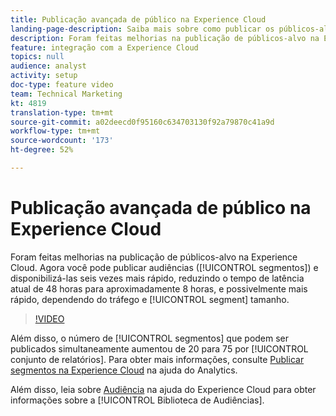 ```yaml
---
title: Publicação avançada de público na Experience Cloud
landing-page-description: Saiba mais sobre como publicar os públicos-alvo (segmentos) e torná-los disponíveis mais rápido do que nunca.
description: Foram feitas melhorias na publicação de públicos-alvo na Experience Cloud. Agora você pode publicar públicos-alvo (segmentos) e disponibilizá-las seis vezes mais rápido, reduzindo o tempo de latência atual de 48 horas para aproximadamente 8 horas, e possivelmente mais rápido, dependendo do tráfego e do tamanho do segmento.
feature: integração com a Experience Cloud
topics: null
audience: analyst
activity: setup
doc-type: feature video
team: Technical Marketing
kt: 4819
translation-type: tm+mt
source-git-commit: a02deecd0f95160c634703130f92a79870c41a9d
workflow-type: tm+mt
source-wordcount: '173'
ht-degree: 52%

---
```



# Publicação avançada de público na Experience Cloud

Foram feitas melhorias na publicação de públicos-alvo na Experience Cloud. Agora você pode publicar audiências ([!UICONTROL segmentos]) e disponibilizá-las seis vezes mais rápido, reduzindo o tempo de latência atual de 48 horas para aproximadamente 8 horas, e possivelmente mais rápido, dependendo do tráfego e [!UICONTROL segment] tamanho.

>[!VIDEO](https://video.tv.adobe.com/v/32842/?quality=12)

Além disso, o número de [!UICONTROL segmentos] que podem ser publicados simultaneamente aumentou de 20 para 75 por [!UICONTROL conjunto de relatórios].
Para obter mais informações, consulte [Publicar segmentos na Experience Cloud](https://docs.adobe.com/content/help/pt-BR/analytics/components/segmentation/segmentation-workflow/seg-publish.html) na ajuda do Analytics.

Além disso, leia sobre [Audiência](https://docs.adobe.com/content/help/pt-BR/core-services/interface/audiences/audience-library.html) na ajuda do Experience Cloud para obter informações sobre a [!UICONTROL Biblioteca de Audiências].
